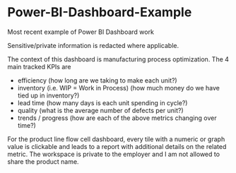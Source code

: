 # Power-BI-Dashboard-Example
Most recent example of Power BI Dashboard work

Sensitive/private information is redacted where applicable.

The context of this dashboard is manufacturing process optimization. The 4 main tracked KPIs are 
 - efficiency (how long are we taking to make each unit?)
 - inventory (i.e. WIP = Work in Process) (how much money do we have tied up in inventory?)
 - lead time (how many days is each unit spending in cycle?)
 - quality (what is the average number of defects per unit?)
 - trends / progress (how are each of the above metrics changing over time?)
 
For the product line flow cell dashboard, every tile with a numeric or graph value is clickable and leads to a report with additional details on the related metric. The workspace is private to the employer and I am not allowed to share the product name. 
